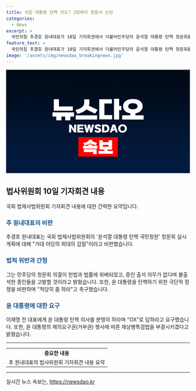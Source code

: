 ```yaml
---
title: 국힘 대통령 탄핵 의도? 2장짜리 청원서 논란
categories:
  - News
excerpt: >
  국민의힘 추경호 원내대표가 10일 기자회견에서 더불어민주당의 윤석열 대통령 탄핵 청문회를 비판했다. 그는 청문회의 절차가 헌법과 법률을 위배한다며 공격적인 표현을 사용했다. 또한, 민주당에 대한 비난과 윤석열 대통령의 재의요구권 행사에 따른 채상병특검법에 대한 입장을 밝혔다. 추 원내대표는 이재명 전 대표에게도 윤 대통령 탄핵 의지를 묻는 등 강력한 입장을 취했다.
feature_text: >
  국민의힘 추경호 원내대표가 10일 기자회견에서 더불어민주당의 윤석열 대통령 탄핵 청문회를 비판했다. 그는 청문회의 절차가 헌법과 법률을 위배한다며 공격적인 표현을 사용했다. 또한, 민주당에 대한 비난과 윤석열 대통령의 재의요구권 행사에 따른 채상병특검법에 대한 입장을 밝혔다. 추 원내대표는 이재명 전 대표에게도 윤 대통령 탄핵 의지를 묻는 등 강력한 입장을 취했다.
image: '/assets/img/newsdao_breakingnews.jpg'
---
```


<p><img src="/assets/img/newsdao_breakingnews.jpg" alt="cryptoinkorea 속보" /></p>

<h2 data-ke-size="size26">법사위원회 10일 기자회견 내용</h2>

<p data-ke-size="size16">국회 법제사법위원회 기자회견 내용에 대한 간략한 요약입니다.</p>

<h3><b><span style="color: #1a5490;">추 원내대표의 비판</span></b></h3>

<p data-ke-size="size16">추경호 원내대표는 국회 법제사법위원회의 '윤석열 대통령 탄핵 국민청원' 청문회 실시계획에 대해 "거대 야당의 희대의 갑질"이라고 비판했습니다.</p>

<h3><b><span style="color: #1a5490;">법적 위반과 간청</span></b></h3>

<p data-ke-size="size16">그는 민주당의 청문회 의결이 헌법과 법률에 위배되었고, 증인 출석 의무가 없다며 불출석한 증인들을 고발할 것이라고 밝혔습니다. 또한, 윤 대통령을 탄핵하기 위한 극단적 정쟁을 비판하며 "적당히 좀 하라"고 촉구했습니다.</p>

<h3><b><span style="color: #1a5490;">윤 대통령에 대한 요구</span></b></h3>

<p data-ke-size="size16">이재명 전 대표에게 윤 대통령 탄핵 의사를 분명히 하라며 "OX"로 답하라고 요구했습니다. 또한, 윤 대통령의 재의요구권(거부권) 행사에 따른 채상병특검법을 부결시키겠다고 밝혔습니다.</p>

<hr>

<table>
  <tr>
    <td style="text-align: center; height: 17px;"><b>중요한 내용</b></td>
  </tr>
  <tr>
    <td style="text-align: center; height: 17px;">추 원내대표의 법사위원회 기자회견 내용 요약</td>
  </tr>
</table>

<hr>
실시간 뉴스 속보는, <a href="https://newsdao.kr" rel="dofollow">https://newsdao.kr</a>


